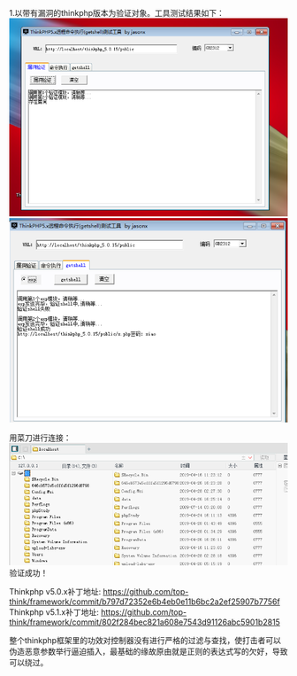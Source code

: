 1.以带有漏洞的thinkphp版本为验证对象。工具测试结果如下：
![iamge](https://github.com/littlebin404/Thinkphp5.x-/blob/master/images/1.png)
![iamge](https://github.com/littlebin404/Thinkphp5.x-/blob/master/images/2.png)


用菜刀进行连接：
![iamge](https://github.com/littlebin404/Thinkphp5.x-/blob/master/images/3.png)
验证成功！

Thinkphp v5.0.x补丁地址: https://github.com/top-think/framework/commit/b797d72352e6b4eb0e11b6bc2a2ef25907b7756f
Thinkphp v5.1.x补丁地址: https://github.com/top-think/framework/commit/802f284bec821a608e7543d91126abc5901b2815

整个thinkphp框架里的功效对控制器没有进行严格的过滤与查找，使打击者可以伪造恶意参数举行逼迫插入，最基础的缘故原由就是正则的表达式写的欠好，导致可以绕过。
